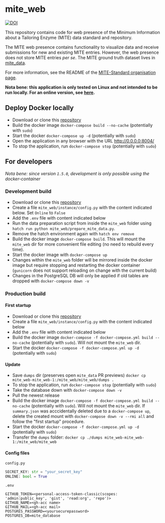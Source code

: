 mite_web
=========

[![DOI](https://zenodo.org/badge/874302233.svg)](https://doi.org/10.5281/zenodo.14933931)

This repository contains code for web presence of the Minimum Information about a Tailoring Enzyme (MITE) data standard and repository.

The MITE web presence contains functionality to visualize data and receive submissions for new and existing MITE entries.
However, the web presence does not store MITE entries *per se*. The MITE ground truth dataset lives in [mite_data](https://github.com/mite-standard/mite_data).

For more information, see the README of the [MITE-Standard organisation page](https://github.com/mite-standard).

**Nota bene: this application is only tested on Linux and not intended to be run locally. For an online version, see [here](https://mite.bioinformatics.nl/).**

## Deploy Docker locally

- Download or clone this [repository](https://github.com/mite-standard/mite_web)
- Build the docker image `docker-compose build --no-cache` (potentially with `sudo`)
- Start the docker `docker-compose up -d` (potentially with `sudo`)
- Open the application in any browser with the URL http://0.0.0.0:8004/
- To stop the application, run `docker-compose stop` (potentially with `sudo`)

## For developers

*Nota bene: since version `1.5.0`, development is only possible using the docker-container*

### Development build

- Download or clone this [repository](https://github.com/mite-standard/mite_web)
- Create a file `mite_web/instance/config.py` with the content indicated below. Set `Online` to `False`
- Add the `.env` file with content indicated below
- Run the data preparation script from inside the `mite_web` folder using `hatch run python mite_web/prepare_mite_data.py`.
- Remove the hatch environment again with `hatch env remove`
- Build the docker image `docker-compose build`. This will mount the `mite_web` dir for more convenient file editing (no need to rebuild every time).
- Start the docker image with `docker-compose up`
- Changes within the `mite_web` folder will be mirrored inside the docker image but require stopping and restarting the docker container (`gunicorn` does not support reloading on change with the current build)
- Changes in the PostgreSQL DB will only be applied if old tables are dropped with `docker-compose down -v`

### Production build

#### First startup

- Download or clone this [repository](https://github.com/mite-standard/mite_web)
- Create a file `mite_web/instance/config.py` with the content indicated below
- Add the `.env` file with content indicated below
- Build the docker image `docker-compose -f docker-compose.yml build --no-cache` (potentially with `sudo`). Will not mount the `mite_web` dir.
- Start the docker `docker-compose -f docker-compose.yml up -d` (potentially with `sudo`)

#### Update

- Save `dumps` dir (preserves open `mite_data` PR previews) `docker cp mite_web-mite_web-1:/mite_web/mite_web/dumps .`
- To stop the application, run `docker-compose stop` (potentially with `sudo`)
- Take the database down with `docker-compose down -v`
- Pull the newest release
- Build the docker image `docker-compose -f docker-compose.yml build --no-cache` (potentially with `sudo`). Will not mount the `mite_web` dir. If `summary.json` was acccidentally deleted due to a `docker-compose up`, delete the created mount with `docker-compose down -v --rmi all` and follow the "first startup" procedure.
- Start the docker `docker-compose -f docker-compose.yml up -d` (potentially with `sudo`)
- Transfer the `dumps` folder: `docker cp ./dumps mite_web-mite_web-1:/mite_web/mite_web`


#### Config files

`config.py`
```python
SECRET_KEY: str = "your_secret_key"
ONLINE: bool = True
```

`.env`
```commandline
GITHUB_TOKEN=<personal-access-token-classic(scopes: 'admin:public_key', 'gist', 'read:org', 'repo')>
GITHUB_NAME=<gh-acc name>
GITHUB_MAIL=<gh-acc mail>
POSTGRES_PASSWORD=<yoursecurepassword>
POSTGRES_DB=mite_database
```